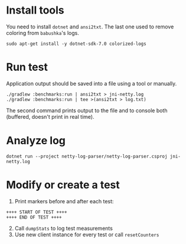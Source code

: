 # Install tools

You need to install `dotnet` and `ansi2txt`. The last one used to remove coloring from `babushka`'s logs.

```
sudo apt-get install -y dotnet-sdk-7.0 colorized-logs
```

# Run test

Application output should be saved into a file using a tool or manually.

```
./gradlew :benchmarks:run | ansi2txt > jni-netty.log
./gradlew :benchmarks:run | tee >(ansi2txt > log.txt)
```
The second command prints output to the file and to console both (buffered, doesn't print in real time).

# Analyze log

```
dotnet run --project netty-log-parser/netty-log-parser.csproj jni-netty.log
```

# Modify or create a test

1. Print markers before and after each test:
```
++++ START OF TEST ++++
++++ END OF TEST ++++
```
2. Call `dumpStats` to log test measurements
3. Use new client instance for every test or call `resetCounters`
